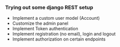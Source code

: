 ### Trying out some django REST setup
- Implement a custom user model (Account)
- Customize the admin panel
- Implement Token authentication
- Implement registration (no email), login and logout
- Implement authorization on certain endpoints
